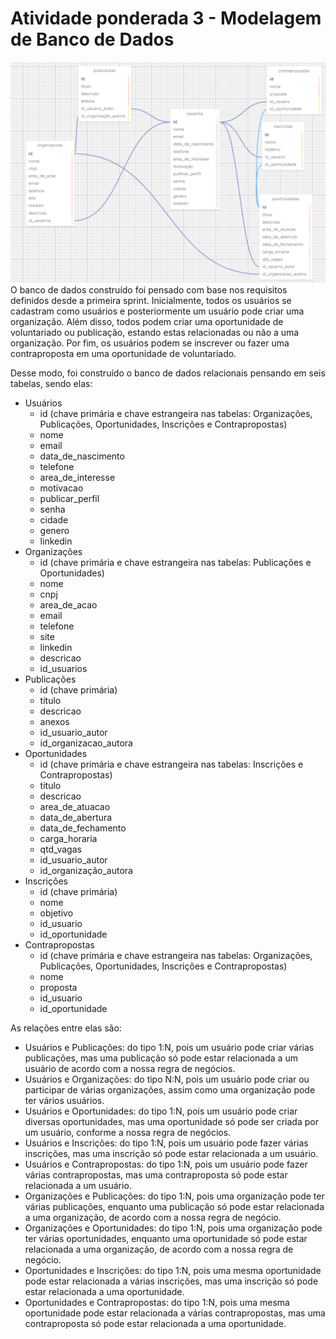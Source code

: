 # Atividade ponderada 3 - Modelagem de Banco de Dados
![Banco de dados relacional](/assets/banco_de_dados.png)
O banco de dados construído foi pensado com base nos requisitos definidos desde a primeira sprint. Inicialmente, todos os usuários se cadastram como usuários e posteriormente um usuário pode criar uma organização. Além disso, todos podem criar uma oportunidade de voluntariado ou publicação, estando estas relacionadas ou não a uma organização. Por fim, os usuários podem se inscrever ou fazer uma contraproposta em uma oportunidade de voluntariado.

Desse modo, foi construído o banco de dados relacionais pensando em seis tabelas, sendo elas:

- Usuários
    - id (chave primária e chave estrangeira nas tabelas: Organizações, Publicações, Oportunidades, Inscrições e Contrapropostas)
    - nome
    - email
    - data_de_nascimento
    - telefone
    - area_de_interesse
    - motivacao
    - publicar_perfil
    - senha
    - cidade
    - genero
    - linkedin
- Organizações
    - id (chave primária e chave estrangeira nas tabelas: Publicações e Oportunidades)
    - nome
    - cnpj
    - area_de_acao
    - email
    - telefone
    - site
    - linkedin
    - descricao
    - id_usuarios
- Publicações
    - id (chave primária)
    - titulo
    - descricao
    - anexos
    - id_usuario_autor
    - id_organizacao_autora
- Oportunidades
    - id (chave primária e chave estrangeira nas tabelas: Inscrições e Contrapropostas)
    - titulo
    - descricao
    - area_de_atuacao
    - data_de_abertura
    - data_de_fechamento
    - carga_horaria
    - qtd_vagas
    - id_usuario_autor
    - id_organização_autora
- Inscrições
    - id (chave primária)
    - nome
    - objetivo
    - id_usuario
    - id_oportunidade
- Contrapropostas
    - id (chave primária e chave estrangeira nas tabelas: Organizações, Publicações, Oportunidades, Inscrições e Contrapropostas)
    - nome
    - proposta
    - id_usuario
    - id_oportunidade

As relações entre elas são:

- Usuários e Publicações: do tipo 1:N, pois um usuário pode criar várias publicações, mas uma publicação só pode estar relacionada a um usuário de acordo com a nossa regra de negócios.
- Usuários e Organizações: do tipo N:N, pois um usuário pode criar ou participar de várias organizações, assim como uma organização pode ter vários usuários.
- Usuários e Oportunidades: do tipo 1:N, pois um usuário pode criar diversas oportunidades, mas uma oportunidade só pode ser criada por um usuário, conforme a nossa regra de negócios.
- Usuários e Inscrições: do tipo 1:N, pois um usuário pode fazer várias inscrições, mas uma inscrição só pode estar relacionada a um usuário.
- Usuários e Contrapropostas: do tipo 1:N, pois um usuário pode fazer várias contrapropostas, mas uma contraproposta só pode estar relacionada a um usuário.
- Organizações e Publicações: do tipo 1:N, pois uma organização pode ter várias publicações, enquanto uma publicação só pode estar relacionada a uma organização, de acordo com a nossa regra de negócio.
- Organizações e Oportunidades: do tipo 1:N, pois uma organização pode ter várias oportunidades, enquanto uma oportunidade só pode estar relacionada a uma organização, de acordo com a nossa regra de negócio.
- Oportunidades e Inscrições: do tipo 1:N, pois uma mesma oportunidade pode estar relacionada a várias inscrições, mas uma inscrição só pode estar relacionada a uma oportunidade.
- Oportunidades e Contrapropostas: do tipo 1:N, pois uma mesma oportunidade pode estar relacionada a várias contrapropostas, mas uma contraproposta só pode estar relacionada a uma oportunidade.